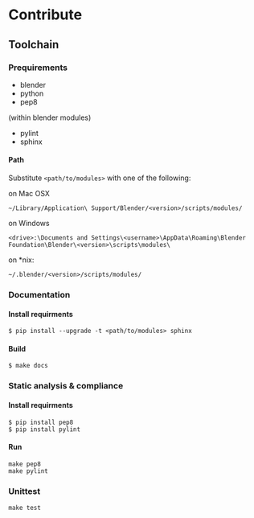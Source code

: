 Contribute
==========

Toolchain
---------

### Prequirements

* blender
* python
* pep8

(within blender modules)

* pylint
* sphinx

#### Path

Substitute `<path/to/modules>` with one of the following:

on Mac OSX

    ~/Library/Application\ Support/Blender/<version>/scripts/modules/

on Windows

    <drive>:\Documents and Settings\<username>\AppData\Roaming\Blender Foundation\Blender\<version>\scripts\modules\

on \*nix:

    ~/.blender/<version>/scripts/modules/

### Documentation

#### Install requirments

    $ pip install --upgrade -t <path/to/modules> sphinx

#### Build

    $ make docs

### Static analysis & compliance

#### Install requirments

    $ pip install pep8
    $ pip install pylint

#### Run

    make pep8
    make pylint

### Unittest

    make test
